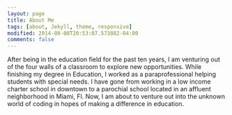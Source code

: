 ```yaml
---
layout: page
title: About Me
tags: [about, Jekyll, theme, responsive]
modified: 2014-08-08T20:53:07.573882-04:00
comments: false
---
```


After being in the education field for the past ten years, I am venturing out of the four walls of a classroom to explore new opportunities. While finishing my degree in Education, I worked as a paraprofessional helping students with special needs. I have gone from working in a low income charter school in downtown to a parochial school located in an affluent neighborhood in Miami, Fl. Now, I am about to venture out into the unknown world of coding in hopes of making a difference in education.
